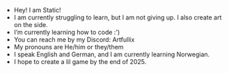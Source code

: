- Hey! I am Static!
- I am currently struggling to learn, but I am not giving up. I also create art on the side.
- I’m currently learning how to code :')
- You can reach me by my Discord: Artfullix
- My pronouns are He/him or they/them
- I speak English and German, and I am currently learning Norwegian.
- I hope to create a lil game by the end of 2025.

<!---
Static0518/Static0518 is a ✨ special ✨ repository because its `README.md` (this file) appears on your GitHub profile.
You can click the Preview link to take a look at your changes.
--->
